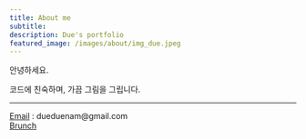 ```yaml
---
title: About me
subtitle:
description: Due's portfolio
featured_image: /images/about/img_due.jpeg
---
```



안녕하세요.<br>

코드에 친숙하며, 가끔 그림을 그립니다.<br>
<!-- 삼성전자 모바일 UX 디자이너를 거쳐 스타트업을 창업해,<br>
Jakin corp.에서 <a href="https://www.watchbot.co.kr/" target="_blank">Watchbot</a>이라는 서비스를 만들고 있습니다.
<br>
코드에 친숙하며, 가끔 그림을 그립니다.<br>
(HTML&CSS와 약간의 JS를 다룰줄 압니다. 이 사이트는 Jeklly로 만들어보았습니다.)<br><br>

디지털도구를 익히고 다루길 좋아합니다.<br><br>



<hr>
2016.11 - 2018.11<br>
* Jakin corp. Co-founder & Designer <br>

<hr>
2012.02 - 2016.10<br>
* 삼성전자 UX Designer
<hr>

<br>
## Media
<br>
> <a href="http://www.inews24.com/view/1091159?rrf=nv" target="_blank">삼성전자 C랩 출신 '워치봇'</a><br>
프로그래밍 지식 없어도 간단하게 알고리즘 전략 적용
<hr>
> SparkLabs Demoday <br>
<a href="https://www.youtube-nocookie.com/embed/OCedARFnl2Y?start=87" target="_blank">영상 보기 </a> |
<a href="http://platum.kr/archives/102173" target="_blank"> 기사 보기 </a> -->
<hr>
<a href="mailto:dueduenam@gmail.com" target="_blank">Email</a> : dueduenam@gmail.com<br>
<a href="https://brunch.co.kr/@duenam#articles" target="_blank">Brunch</a><br>
